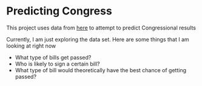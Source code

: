 # Predicting Congress

This project uses data from [here](https://www.govtrack.us/developers/data) to attempt to predict Congressional results

Currently, I am just exploring the data set. Here are some things that I am looking at right now
* What type of bills get passed?
* Who is likely to sign a certain bill?
* What type of bill would theoretically have the best chance of getting passed?